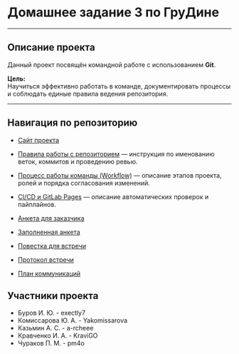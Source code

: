 # Домашнее задание 3 по ГруДине

---

## Описание проекта

Данный проект посвящён командной работе с использованием **Git**.

**Цель:**  
Научиться эффективно работать в команде,
документировать процессы и соблюдать единые правила ведения репозитория.

---

## Навигация по репозиторию

- [Сайт проекта](https://exectly7.github.io/hw3-groudyna/)

- [Правила работы с репозиторием](files/docs/contribution.md)
  — инструкция по именованию веток, коммитов и проведению ревью.

- [Процесс работы команды (Workflow)](files/docs/workflow.md)
  — описание этапов проекта, ролей и порядка согласования изменений.

- [CI/CD и GitLab Pages](files/docs/ci-cd.md)
  — описание автоматических проверок и пайплайнов.

- [Анкета для заказчика](content/questionnaire.md)

- [Заполненная анкета](content/questionnaire-filled.md)

- [Повестка для встречи](content/interview-questions.md)

- [Протокол встречи](content/interview-protocol.md)

- [План коммуникаций](content/communication-plan.md)

## Участники проекта

- Буров И. Ю. - exectly7
- Комиссарова Ю. А. - Yakomissarova
- Казьмин А. С. - a-rcheee
- Кравченко И. А. - KraviGO
- Чураков П. М. - pm4o
